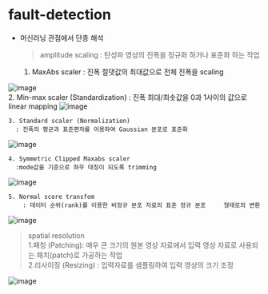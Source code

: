 
# fault-detection

+ 머신러닝 관점에서 단층 해석
  > amplitude scaling
    : 탄성파 영상의 진폭을 정규화 하거나 표준화 하는 작업
    1. MaxAbs scaler
      : 진폭 절댓값의 최대값으로 전체 진폭을 scaling

![image](https://github.com/user-attachments/assets/cfa2dadd-6c4a-4830-ba91-aad450193cf6)   
    2. Min-max scaler (Standardization)
      : 진폭 최대/최솟값을 0과 1사이의 값으로 linear mapping
![image](https://github.com/user-attachments/assets/f3fdbb20-6ba1-4f28-ba00-36184f93bc2a)

    3. Standard scaler (Normalization)
      : 진폭의 평균과 표준편차를 이용하여 Gaussian 분포로 표준화
![image](https://github.com/user-attachments/assets/0a94b50c-f717-48c7-98c6-09a399518ffe)


    4. Symmetric Clipped Maxabs scaler
      :mode값을 기준으로 좌우 대칭이 되도록 trimming
![image](https://github.com/user-attachments/assets/6d8f2153-562d-4883-a672-3e4ebcabdb17)


    5. Normal score transfom
	    : 데이터 순위(rank)를 이용한 비정규 분포 자료의 표준 정규 분포 	형태로의 변환
![image](https://github.com/user-attachments/assets/453068e9-c5c1-4199-a1e5-5530c430efa9)

 > spatial resolution  
 	1.패칭 (Patching): 매우 큰 크기의 원본 영상 자료에서 입력 영상 자료로 사용되는 패치(patch)로 가공하는 작업  
 	2.리사이징 (Resizing) : 입력자료를 샘플링하여 입력 영상의 크기 조정

![image](https://github.com/user-attachments/assets/95e0e234-2373-4a79-994a-ec5945f69570)


    
